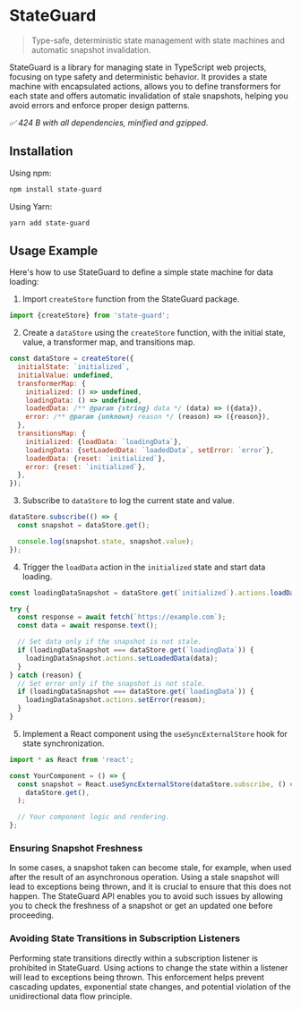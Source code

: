 # StateGuard

> Type-safe, deterministic state management with state machines and automatic
> snapshot invalidation.

StateGuard is a library for managing state in TypeScript web projects, focusing
on type safety and deterministic behavior. It provides a state machine with
encapsulated actions, allows you to define transformers for each state and
offers automatic invalidation of stale snapshots, helping you avoid errors and
enforce proper design patterns.

_✅ 424 B with all dependencies, minified and gzipped._

## Installation

Using npm:

```sh
npm install state-guard
```

Using Yarn:

```sh
yarn add state-guard
```

## Usage Example

Here's how to use StateGuard to define a simple state machine for data loading:

1. Import `createStore` function from the StateGuard package.

```js
import {createStore} from 'state-guard';
```

2. Create a `dataStore` using the `createStore` function, with the initial
   state, value, a transformer map, and transitions map.

```js
const dataStore = createStore({
  initialState: `initialized`,
  initialValue: undefined,
  transformerMap: {
    initialized: () => undefined,
    loadingData: () => undefined,
    loadedData: /** @param {string} data */ (data) => ({data}),
    error: /** @param {unknown} reason */ (reason) => ({reason}),
  },
  transitionsMap: {
    initialized: {loadData: `loadingData`},
    loadingData: {setLoadedData: `loadedData`, setError: `error`},
    loadedData: {reset: `initialized`},
    error: {reset: `initialized`},
  },
});
```

3. Subscribe to `dataStore` to log the current state and value.

```js
dataStore.subscribe(() => {
  const snapshot = dataStore.get();

  console.log(snapshot.state, snapshot.value);
});
```

4. Trigger the `loadData` action in the `initialized` state and start data
   loading.

```js
const loadingDataSnapshot = dataStore.get(`initialized`).actions.loadData();

try {
  const response = await fetch(`https://example.com`);
  const data = await response.text();

  // Set data only if the snapshot is not stale.
  if (loadingDataSnapshot === dataStore.get(`loadingData`)) {
    loadingDataSnapshot.actions.setLoadedData(data);
  }
} catch (reason) {
  // Set error only if the snapshot is not stale.
  if (loadingDataSnapshot === dataStore.get(`loadingData`)) {
    loadingDataSnapshot.actions.setError(reason);
  }
}
```

5. Implement a React component using the `useSyncExternalStore` hook for state
   synchronization.

```js
import * as React from 'react';

const YourComponent = () => {
  const snapshot = React.useSyncExternalStore(dataStore.subscribe, () =>
    dataStore.get(),
  );

  // Your component logic and rendering.
};
```

### Ensuring Snapshot Freshness

In some cases, a snapshot taken can become stale, for example, when used after
the result of an asynchronous operation. Using a stale snapshot will lead to
exceptions being thrown, and it is crucial to ensure that this does not happen.
The StateGuard API enables you to avoid such issues by allowing you to check the
freshness of a snapshot or get an updated one before proceeding.

### Avoiding State Transitions in Subscription Listeners

Performing state transitions directly within a subscription listener is
prohibited in StateGuard. Using actions to change the state within a listener
will lead to exceptions being thrown. This enforcement helps prevent cascading
updates, exponential state changes, and potential violation of the
unidirectional data flow principle.

